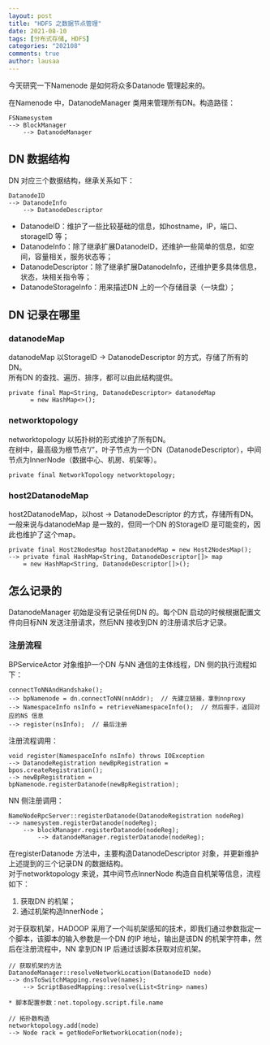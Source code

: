 ```yaml
---
layout: post
title: "HDFS 之数据节点管理"
date: 2021-08-10
tags: [分布式存储, HDFS]
categories: "202108"
comments: true
author: lausaa
---
```


今天研究一下Namenode 是如何将众多Datanode 管理起来的。

在Namenode 中，DatanodeManager 类用来管理所有DN。构造路径：  
```
FSNamesystem
--> BlockManager
    --> DatanodeManager 
```

## DN 数据结构
DN 对应三个数据结构，继承关系如下：
```
DatanodeID
--> DatanodeInfo
    --> DatanodeDescriptor
```
* DatanodeID：维护了一些比较基础的信息，如hostname，IP，端口、storageID 等；
* DatanodeInfo：除了继承扩展DatanodeID，还维护一些简单的信息，如空间，容量相关，服务状态等；
* DatanodeDescriptor：除了继承扩展DatanodeInfo，还维护更多具体信息，状态，块相关指令等；
* DatanodeStorageInfo：用来描述DN 上的一个存储目录（一块盘）；

## DN 记录在哪里
### datanodeMap
datanodeMap 以StorageID -> DatanodeDescriptor 的方式，存储了所有的DN。  
所有DN 的查找、遍历、排序，都可以由此结构提供。
```
private final Map<String, DatanodeDescriptor> datanodeMap
      = new HashMap<>();
```

### networktopology
networktopology 以拓扑树的形式维护了所有DN。  
在树中，最高级为根节点“/”，叶子节点为一个DN（DatanodeDescriptor），中间节点为InnerNode（数据中心、机房、机架等）。
```
private final NetworkTopology networktopology;
```

### host2DatanodeMap
host2DatanodeMap，以host -> DatanodeDescriptor 的方式，存储所有DN。  
一般来说与datanodeMap 是一致的，但同一个DN 的StorageID 是可能变的，因此也维护了这个map。
```
private final Host2NodesMap host2DatanodeMap = new Host2NodesMap();
--> private final HashMap<String, DatanodeDescriptor[]> map
    = new HashMap<String, DatanodeDescriptor[]>();
```

## 怎么记录的
DatanodeManager 初始是没有记录任何DN 的。每个DN 启动的时候根据配置文件向目标NN 发送注册请求，然后NN 接收到DN 的注册请求后才记录。

### 注册流程
BPServiceActor 对象维护一个DN 与NN 通信的主体线程，DN 侧的执行流程如下：
```
connectToNNAndHandshake();
--> bpNamenode = dn.connectToNN(nnAddr);  // 先建立链接，拿到nnproxy
--> NamespaceInfo nsInfo = retrieveNamespaceInfo();  // 然后握手，返回对应的NS 信息
--> register(nsInfo);  // 最后注册
```
注册流程调用：
```
void register(NamespaceInfo nsInfo) throws IOException
--> DatanodeRegistration newBpRegistration = bpos.createRegistration();
--> newBpRegistration = bpNamenode.registerDatanode(newBpRegistration);
```
NN 侧注册调用：
```
NameNodeRpcServer::registerDatanode(DatanodeRegistration nodeReg)
--> namesystem.registerDatanode(nodeReg);
    --> blockManager.registerDatanode(nodeReg);
        --> datanodeManager.registerDatanode(nodeReg);
```
在registerDatanode 方法中，主要构造DatanodeDescriptor 对象，并更新维护上述提到的三个记录DN 的数据结构。  
对于networktopology 来说，其中间节点InnerNode 构造自自机架等信息，流程如下：
1. 获取DN 的机架；
2. 通过机架构造InnerNode；

对于获取机架，HADOOP 采用了一个叫机架感知的技术，即我们通过参数指定一个脚本，该脚本的输入参数是一个DN 的IP 地址，输出是该DN 的机架字符串，然后在注册流程中，NN 拿到DN IP 后通过该脚本获取对应机架。
```
// 获取机架的方法
DatanodeManager::resolveNetworkLocation(DatanodeID node)
--> dnsToSwitchMapping.resolve(names);
    --> ScriptBasedMapping::resolve(List<String> names)

* 脚本配置参数：net.topology.script.file.name

// 拓扑数构造
networktopology.add(node)
--> Node rack = getNodeForNetworkLocation(node);
```


